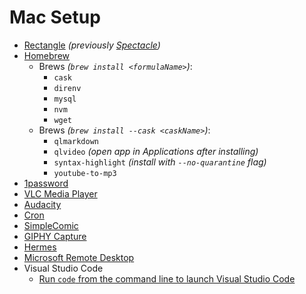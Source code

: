 # Mac Setup
* [Rectangle](https://rectangleapp.com/) _(previously [Spectacle](https://www.spectacleapp.com/))_
* [Homebrew](https://brew.sh/)
  * Brews _(`brew install <formulaName>`)_:
    * `cask`
    * `direnv`
    * `mysql`
    * `nvm`
    * `wget`
  * Brews _(`brew install --cask <caskName>`)_:
    * `qlmarkdown`
    * `qlvideo` _(open app in Applications after installing)_
    * `syntax-highlight` _(install with `--no-quarantine` flag)_
    * `youtube-to-mp3`
* [1password](https://1password.com/downloads/mac/)
* [VLC Media Player](https://www.videolan.org/vlc/download-macosx.html)
* [Audacity](https://www.audacityteam.org/download/mac/)
* [Cron](https://cron.com/download/macos/)
* [SimpleComic](https://apps.apple.com/us/app/simple-comic/id1497435571)
* [GIPHY Capture](https://apps.apple.com/us/app/giphy-capture-the-gif-maker/id668208984)
* [Hermes](https://hermesapp.org/)
* [Microsoft Remote Desktop](https://apps.apple.com/us/app/microsoft-remote-desktop/id1295203466)
* Visual Studio Code
    * [Run `code` from the command line to launch Visual Studio Code](https://code.visualstudio.com/docs/setup/mac)
